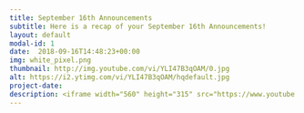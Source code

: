```yaml
---
title: September 16th Announcements
subtitle: Here is a recap of your September 16th Announcements!
layout: default
modal-id: 1 
date:  2018-09-16T14:48:23+00:00
img: white_pixel.png
thumbnail: http://img.youtube.com/vi/YLI47B3qOAM/0.jpg
alt: https://i2.ytimg.com/vi/YLI47B3qOAM/hqdefault.jpg
project-date: 
description: <iframe width="560" height="315" src="https://www.youtube.com/embed/YLI47B3qOAM" frameborder="0" allowfullscreen></iframe> 
---
```

